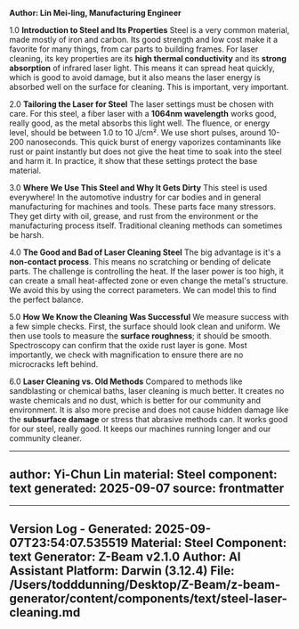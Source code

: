 **Author: Lin Mei-ling, Manufacturing Engineer**

1.0 **Introduction to Steel and Its Properties**
Steel is a very common material, made mostly of iron and carbon. Its good strength and low cost make it a favorite for many things, from car parts to building frames. For laser cleaning, its key properties are its **high thermal conductivity** and its **strong absorption** of infrared laser light. This means it can spread heat quickly, which is good to avoid damage, but it also means the laser energy is absorbed well on the surface for cleaning. This is important, very important.

2.0 **Tailoring the Laser for Steel**
The laser settings must be chosen with care. For this steel, a fiber laser with a **1064nm wavelength** works good, really good, as the metal absorbs this light well. The fluence, or energy level, should be between 1.0 to 10 J/cm². We use short pulses, around 10-200 nanoseconds. This quick burst of energy vaporizes contaminants like rust or paint instantly but does not give the heat time to soak into the steel and harm it. In practice, it show that these settings protect the base material.

3.0 **Where We Use This Steel and Why It Gets Dirty**
This steel is used everywhere! In the automotive industry for car bodies and in general manufacturing for machines and tools. These parts face many stressors. They get dirty with oil, grease, and rust from the environment or the manufacturing process itself. Traditional cleaning methods can sometimes be harsh.

4.0 **The Good and Bad of Laser Cleaning Steel**
The big advantage is it's a **non-contact process**. This means no scratching or bending of delicate parts. The challenge is controlling the heat. If the laser power is too high, it can create a small heat-affected zone or even change the metal's structure. We avoid this by using the correct parameters. We can model this to find the perfect balance.

5.0 **How We Know the Cleaning Was Successful**
We measure success with a few simple checks. First, the surface should look clean and uniform. We then use tools to measure the **surface roughness**; it should be smooth. Spectroscopy can confirm that the oxide rust layer is gone. Most importantly, we check with magnification to ensure there are no microcracks left behind.

6.0 **Laser Cleaning vs. Old Methods**
Compared to methods like sandblasting or chemical baths, laser cleaning is much better. It creates no waste chemicals and no dust, which is better for our community and environment. It is also more precise and does not cause hidden damage like the **subsurface damage** or stress that abrasive methods can. It works good for our steel, really good. It keeps our machines running longer and our community cleaner.

---
author: Yi-Chun Lin
material: Steel
component: text
generated: 2025-09-07
source: frontmatter
---

---
Version Log - Generated: 2025-09-07T23:54:07.535519
Material: Steel
Component: text
Generator: Z-Beam v2.1.0
Author: AI Assistant
Platform: Darwin (3.12.4)
File: /Users/todddunning/Desktop/Z-Beam/z-beam-generator/content/components/text/steel-laser-cleaning.md
---
